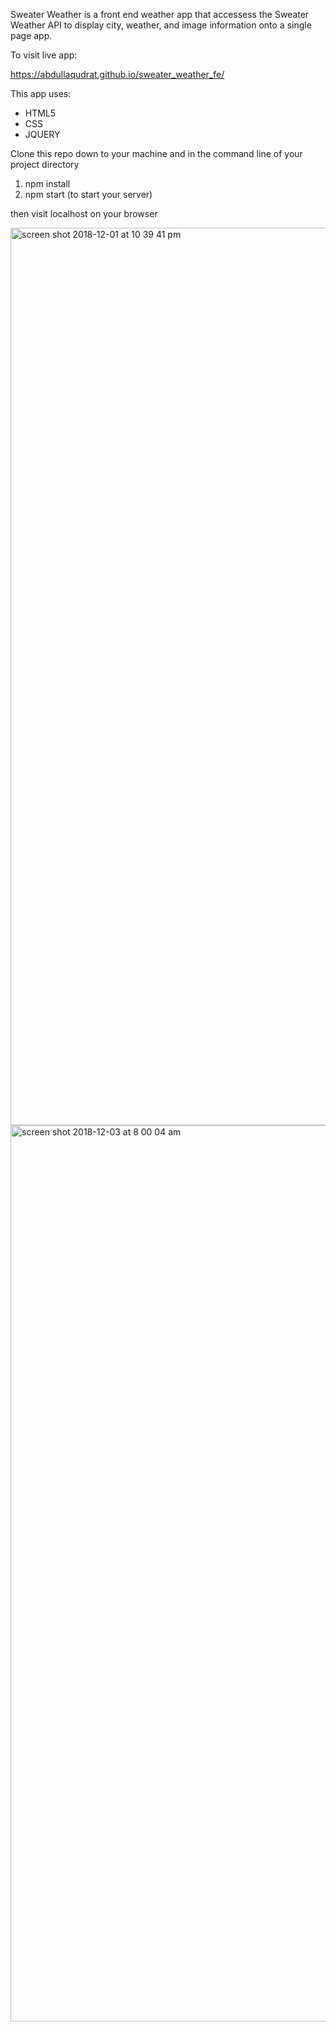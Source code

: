 Sweater Weather is a front end weather app that accessess the Sweater Weather API to display city, weather, and image information onto a single page app.

To visit live app:

https://abdullaqudrat.github.io/sweater_weather_fe/

This app uses:

* HTML5
* CSS
* JQUERY

Clone this repo down to your machine and in the command line of your project directory

   1. npm install
   2. npm start (to start your server)
   
then visit localhost on your browser

<img width="1436" alt="screen shot 2018-12-01 at 10 39 41 pm" src="https://user-images.githubusercontent.com/38393041/49381236-b1b72380-f6d0-11e8-972c-5f17f927b2f5.png">
<img width="1434" alt="screen shot 2018-12-03 at 8 00 04 am" src="https://user-images.githubusercontent.com/38393041/49381619-8da81200-f6d1-11e8-83e8-9f5c32b70843.png">

